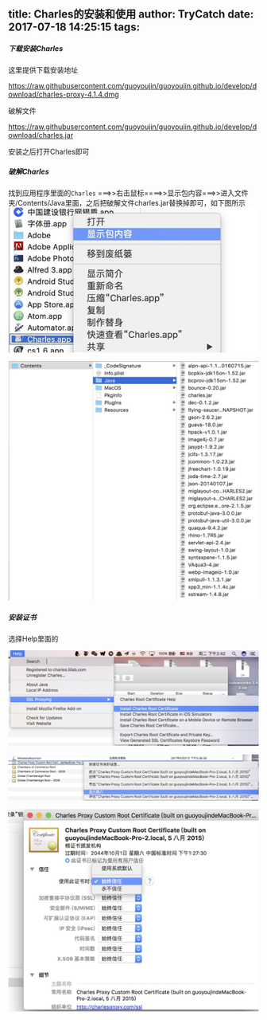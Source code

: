 title: Charles的安装和使用
author: TryCatch
date: 2017-07-18 14:25:15
tags:
---
##### 下载安装Charles
这里提供下载安装地址

https://raw.githubusercontent.com/guoyoujin/guoyoujin.github.io/develop/download/charles-proxy-4.1.4.dmg

破解文件

https://raw.githubusercontent.com/guoyoujin/guoyoujin.github.io/develop/download/charles.jar


安装之后打开Charles即可


##### 破解Charles


找到应用程序里面的```Charles``` ===>>右击鼠标====>>显示包内容===>>进入文件夹/Contents/Java里面，之后把破解文件charles.jar替换掉即可，如下图所示
![png](https://raw.githubusercontent.com/guoyoujin/guoyoujin.github.io/develop/images/charles_1.png)

![png](https://raw.githubusercontent.com/guoyoujin/guoyoujin.github.io/develop/images/charles_2.png)

##### 安装证书
选择Help里面的

![png](https://raw.githubusercontent.com/guoyoujin/guoyoujin.github.io/develop/images/charles_3.png)

![png](https://raw.githubusercontent.com/guoyoujin/guoyoujin.github.io/develop/images/charles_4.png)

![png](https://raw.githubusercontent.com/guoyoujin/guoyoujin.github.io/develop/images/charles_5.png)